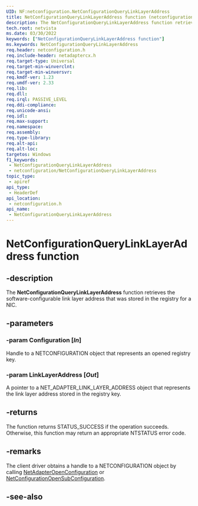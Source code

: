 ```yaml
---
UID: NF:netconfiguration.NetConfigurationQueryLinkLayerAddress
title: NetConfigurationQueryLinkLayerAddress function (netconfiguration.h)
description: The NetConfigurationQueryLinkLayerAddress function retrieves the software-configurable link layer address that was stored in the registry for a NIC.
tech.root: netvista
ms.date: 03/30/2022
keywords: ["NetConfigurationQueryLinkLayerAddress function"]
ms.keywords: NetConfigurationQueryLinkLayerAddress
req.header: netconfiguration.h
req.include-header: netadaptercx.h
req.target-type: Universal
req.target-min-winverclnt: 
req.target-min-winversvr: 
req.kmdf-ver: 1.23
req.umdf-ver: 2.33 
req.lib: 
req.dll: 
req.irql: PASSIVE_LEVEL
req.ddi-compliance: 
req.unicode-ansi: 
req.idl: 
req.max-support: 
req.namespace: 
req.assembly: 
req.type-library: 
req.alt-api: 
req.alt-loc: 
targetos: Windows
f1_keywords:
 - NetConfigurationQueryLinkLayerAddress
 - netconfiguration/NetConfigurationQueryLinkLayerAddress
topic_type:
 - apiref
api_type:
 - HeaderDef
api_location:
 - netconfiguration.h
api_name:
 - NetConfigurationQueryLinkLayerAddress
---
```


# NetConfigurationQueryLinkLayerAddress function


## -description

The **NetConfigurationQueryLinkLayerAddress** function retrieves the software-configurable link layer address that was stored in the registry for a NIC.

## -parameters

### -param Configuration [_In_]

Handle to a NETCONFIGURATION object that represents an opened registry key.

### -param LinkLayerAddress [_Out_]

A pointer to a NET_ADAPTER_LINK_LAYER_ADDRESS object that represents the link layer address stored in the registry key.

## -returns

The function returns STATUS_SUCCESS if the operation succeeds. Otherwise, this function may return an appropriate NTSTATUS error code.

## -remarks

The client driver obtains a handle to a NETCONFIGURATION object by calling [NetAdapterOpenConfiguration](../netadapter/nf-netadapter-netadapteropenconfiguration.md) or [NetConfigurationOpenSubConfiguration](nf-netconfiguration-netconfigurationopensubconfiguration.md).

## -see-also

